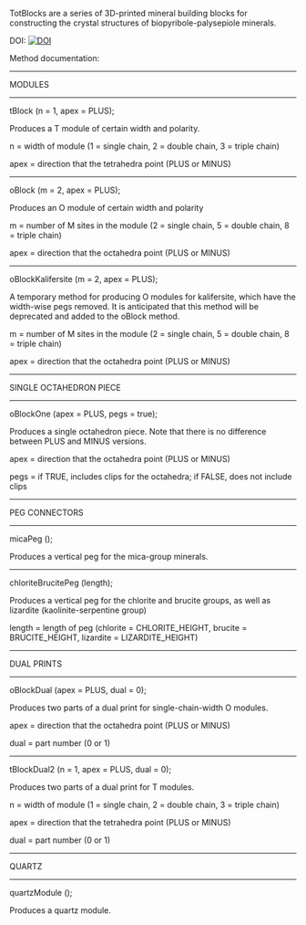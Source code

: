TotBlocks are a series of 3D-printed mineral building blocks for constructing the crystal structures of biopyribole-palysepiole minerals.

DOI: [![DOI](https://zenodo.org/badge/398404495.svg)](https://zenodo.org/badge/latestdoi/398404495)

Method documentation:

***************************
MODULES
***************************

tBlock (n = 1, apex = PLUS);

Produces a T module of certain width and polarity.

n = width of module (1 = single chain, 2 = double chain, 3 = triple chain)

apex = direction that the tetrahedra point (PLUS or MINUS)

***

oBlock (m = 2, apex = PLUS);

Produces an O module of certain width and polarity

m = number of M sites in the module (2 = single chain, 5 = double chain, 8 = triple chain)

apex = direction that the octahedra point (PLUS or MINUS)

***

oBlockKalifersite (m = 2, apex = PLUS);

A temporary method for producing O modules for kalifersite, which have the width-wise pegs removed. It is anticipated that this method will be deprecated and added to the oBlock method.
 
m = number of M sites in the module (2 = single chain, 5 = double chain, 8 = triple chain)

apex = direction that the octahedra point (PLUS or MINUS)

***************************
SINGLE OCTAHEDRON PIECE
***************************

oBlockOne (apex = PLUS, pegs = true);

Produces a single octahedron piece. Note that there is no difference between PLUS and MINUS versions.

apex = direction that the octahedra point (PLUS or MINUS)

pegs = if TRUE, includes clips for the octahedra; if FALSE, does not include clips

***************************
PEG CONNECTORS
***************************

micaPeg ();

Produces a vertical peg for the mica-group minerals.

***

chloriteBrucitePeg (length);

Produces a vertical peg for the chlorite and brucite groups, as well as lizardite (kaolinite-serpentine group)

length = length of peg (chlorite = CHLORITE_HEIGHT, brucite = BRUCITE_HEIGHT, lizardite = LIZARDITE_HEIGHT)


***************************
DUAL PRINTS
***************************

oBlockDual (apex = PLUS, dual = 0);

Produces two parts of a dual print for single-chain-width O modules.

apex = direction that the octahedra point (PLUS or MINUS)

dual = part number (0 or 1)

***

tBlockDual2 (n = 1, apex = PLUS, dual = 0);

Produces two parts of a dual print for T modules.

n = width of module (1 = single chain, 2 = double chain, 3 = triple chain)

apex = direction that the tetrahedra point (PLUS or MINUS)

dual = part number (0 or 1)

***************************
QUARTZ
***************************

quartzModule ();

Produces a quartz module.
